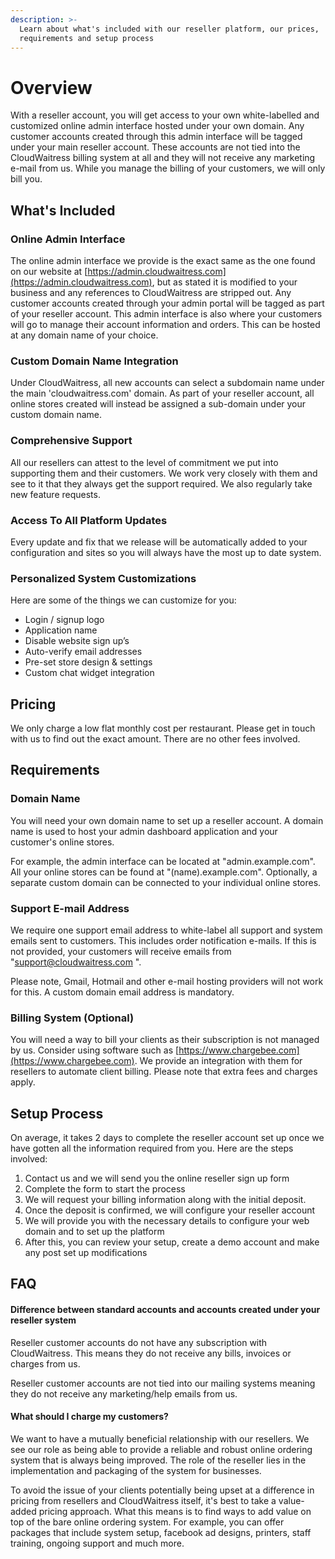 ```yaml
---
description: >-
  Learn about what's included with our reseller platform, our prices,
  requirements and setup process
---
```


# Overview

With a reseller account, you will get access to your own white-labelled and customized online admin interface hosted under your own domain. Any customer accounts created through this admin interface will be tagged under your main reseller account. These accounts are not tied into the CloudWaitress billing system at all and they will not receive any marketing e-mail from us. While you manage the billing of your customers, we will only bill you.

## What's Included

### Online Admin Interface

The online admin interface we provide is the exact same as the one found on our website at [https://admin.cloudwaitress.com](https://admin.cloudwaitress.com), but as stated it is modified to your business and any references to CloudWaitress are stripped out. Any customer accounts created through your admin portal will be tagged as part of your reseller account. This admin interface is also where your customers will go to manage their account information and orders. This can be hosted at any domain name of your choice.

### Custom Domain Name Integration

Under CloudWaitress, all new accounts can select a subdomain name under the main 'cloudwaitress.com' domain. As part of your reseller account, all online stores created will instead be assigned a sub-domain under your custom domain name.

### Comprehensive Support

All our resellers can attest to the level of commitment we put into supporting them and their customers. We work very closely with them and see to it that they always get the support required. We also regularly take new feature requests.

### Access To All Platform Updates

Every update and fix that we release will be automatically added to your configuration and sites so you will always have the most up to date system.

### Personalized System Customizations

Here are some of the things we can customize for you:

* Login / signup logo
* Application name
* Disable website sign up’s
* Auto-verify email addresses
* Pre-set store design & settings
* Custom chat widget integration

## Pricing

We only charge a low flat monthly cost per restaurant. Please get in touch with us to find out the exact amount. There are no other fees involved.

## Requirements

### Domain Name

You will need your own domain name to set up a reseller account. A domain name is used to host your admin dashboard application and your customer's online stores.

For example, the admin interface can be located at "admin.example.com". All your online stores can be found at "\(name\).example.com". Optionally, a separate custom domain can be connected to your individual online stores.

### Support E-mail Address

We require one support email address to white-label all support and system emails sent to customers. This includes order notification e-mails. If this is not provided, your customers will receive emails from "support@cloudwaitress.com ".

Please note, Gmail, Hotmail and other e-mail hosting providers will not work for this. A custom domain email address is mandatory.

### Billing System \(Optional\)

You will need a way to bill your clients as their subscription is not managed by us. Consider using software such as [https://www.chargebee.com](https://www.chargebee.com). We provide an integration with them for resellers to automate client billing.  Please note that extra fees and charges apply.

## Setup Process

On average, it takes 2 days to complete the reseller account set up once we have gotten all the information required from you. Here are the steps involved:

1. Contact us and we will send you the online reseller sign up form
2. Complete the form to start the process
3. We will request your billing information along with the initial deposit.
4. Once the deposit is confirmed, we will configure your reseller account 
5. We will provide you with the necessary details to configure your web domain and to set up the platform
6. After this, you can review your setup, create a demo account and make any post set up modifications

## FAQ

#### Difference between standard accounts and accounts created under your reseller system

Reseller customer accounts do not have any subscription with CloudWaitress. This means they do not receive any bills, invoices or charges from us.

Reseller customer accounts are not tied into our mailing systems meaning they do not receive any marketing/help emails from us.

#### What should I charge my customers?

We want to have a mutually beneficial relationship with our resellers. We see our role as being able to provide a reliable and robust online ordering system that is always being improved. The role of the reseller lies in the implementation and packaging of the system for businesses.

To avoid the issue of your clients potentially being upset at a difference in pricing from resellers and CloudWaitress itself, it's best to take a value-added pricing approach. What this means is to find ways to add value on top of the bare online ordering system. For example, you can offer packages that include system setup, facebook ad designs, printers, staff training, ongoing support and much more.


